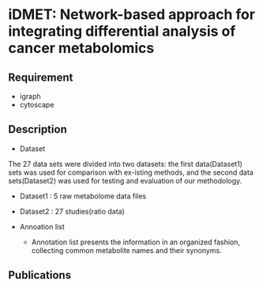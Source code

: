 # iDMET: Network-based approach for integrating differential analysis of cancer metabolomics

## Requirement
 
* igraph
* cytoscape


## Description
* Dataset

The 27 data sets were divided into two datasets: the first data(Dataset1) sets was used for comparison with ex-isting methods, and the second data sets(Dataset2) was used for testing and evaluation of our methodology.

  * Dataset1 : 5 raw metabolome data files

  * Dataset2 : 27 studies(ratio data) 

* Annoation list
  * Annotation list presents the information in an organized fashion, collecting common metabolite names and their synonyms.


## Publications
